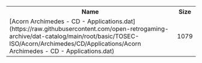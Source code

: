 <table>
<tr><th>Name</th><th>Size</th></tr>
<tr><td>
[Acorn Archimedes - CD - Applications.dat](https://raw.githubusercontent.com/open-retrogaming-archive/dat-catalog/main/root/basic/TOSEC-ISO/Acorn/Archimedes/CD/Applications/Acorn Archimedes - CD - Applications.dat)
</td><td>1079</td></tr>
</table>
